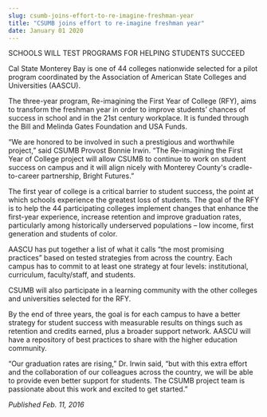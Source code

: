 ```yaml
---
slug: csumb-joins-effort-to-re-imagine-freshman-year
title: "CSUMB joins effort to re-imagine freshman year"
date: January 01 2020
---
```


 
<p>SCHOOLS WILL TEST PROGRAMS FOR HELPING STUDENTS SUCCEED</p>
<p>
  Cal State Monterey Bay is one of 44 colleges nationwide selected for a pilot
  program coordinated by the Association of American State Colleges and
  Universities &#40;AASCU&#41;.
</p>
<p>
  The three&#45;year program, Re&#45;imagining the First Year of College
  &#40;RFY&#41;, aims to transform the freshman year in order to improve
  students’ chances of success in school and in the 21st century workplace. It
  is funded through the Bill and Melinda Gates Foundation and USA Funds.
</p>
<p>
  “We are honored to be involved in such a prestigious and worthwhile project,”
  said CSUMB Provost Bonnie Irwin. “The Re&#45;imagining the First Year of
  College project will allow CSUMB to continue to work on student success on
  campus and it will align nicely with Monterey County's
  cradle&#45;to&#45;career partnership, Bright Futures.”
</p>
<p>
  The first year of college is a critical barrier to student success, the point
  at which schools experience the greatest loss of students. The goal of the RFY
  is to help the 44 participating colleges implement changes that enhance the
  first&#45;year experience, increase retention and improve graduation rates,
  particularly among historically underserved populations – low income, first
  generation and students of color.
</p>
<p>
  AASCU has put together a list of what it calls “the most promising practices”
  based on tested strategies from across the country. Each campus has to commit
  to at least one strategy at four levels: institutional, curriculum,
  faculty/staff, and students.
</p>
<p>
  CSUMB will also participate in a learning community with the other colleges
  and universities selected for the RFY.
</p>
<p>
  By the end of three years, the goal is for each campus to have a better
  strategy for student success with measurable results on things such as
  retention and credits earned, plus a broader support network. AASCU will have
  a repository of best practices to share with the higher education community.
</p>
<p>
  “Our graduation rates are rising,” Dr. Irwin said, “but with this extra effort
  and the collaboration of our colleagues across the country, we will be able to
  provide even better support for students. The CSUMB project team is passionate
  about this work and excited to get started.”
</p>
<p><em>Published Feb. 11, 2016</em></p>
 
